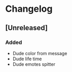 # Changelog

## [Unreleased]

### Added

- Dude color from message
- Dude life time
- Dude emotes spitter
